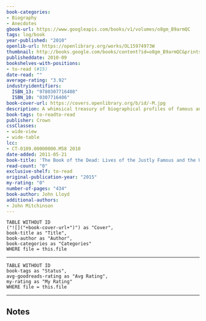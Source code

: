 ```yaml
---
book-categories:
- Biography
- Anecdotes
gbook-url: https://www.googleapis.com/books/v1/volumes/o8gm_B9armQC
tags: log/book
year-published: "2010"
openlib-url: https://openlibrary.org/works/OL15974973W
thumbnail: http://books.google.com/books/content?id=o8gm_B9armQC&printsec=frontcover&img=1&zoom=1&source=gbs_api
publisheddate: 2010-09
bookshelves-with-positions:
- to-read (#15)
date-read: ""
average-rating: "3.92"
industryidentifiers:
  ISBN_13: "9780307716408"
  ISBN_10: "0307716406"
book-cover-url: https://covers.openlibrary.org/b/id/-M.jpg
description: A whimsical treasury of biographical profiles of famous and lesser-known individuals now dead includes hundreds of entries that reveal embarrassing-but-true details typically omitted by official biographers. Co-authored by the award-winning producer of Blackadder and the writer of QI.
book-tags: to-readto-read
publisher: Crown
cssClasses:
- wide-view
- wide-table
lcc:
- CT-0109.00000000.M58 2010
date-added: 2011-05-21
book-title: 'The Book of the Dead: Lives of the Justly Famous and the Undeservedly Obscure'
read-count: "0"
exclusive-shelf: to-read
original-publication-year: "2015"
my-rating: "0"
number-of-pages: "434"
book-author: John Lloyd
additional-authors:
- John Mitchinson
---
```


```dataview
TABLE WITHOUT ID
("![]("+book-cover-url+")") as "Cover",
book-title as "Title",
book-author as "Author",
book-categories as "Categories"
WHERE file = this.file
```
---
```dataview
TABLE WITHOUT ID
book-tags as "Status",
avg-goodreads-rating as "Avg Rating",
my-rating as "My Rating"
WHERE file = this.file
```
---
## Notes


